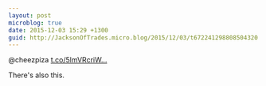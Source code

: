 ```yaml
---
layout: post
microblog: true
date: 2015-12-03 15:29 +1300
guid: http://JacksonOfTrades.micro.blog/2015/12/03/t672241298808504320.html
---
```

@cheezpiza [t.co/5lmVRcriW...](https://t.co/5lmVRcriWk)

There's also this.
